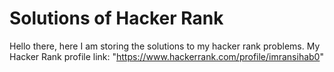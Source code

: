 # Solutions of Hacker Rank

Hello there, here I am storing the solutions to my hacker rank problems. My Hacker Rank profile link: "https://www.hackerrank.com/profile/imransihab0"
